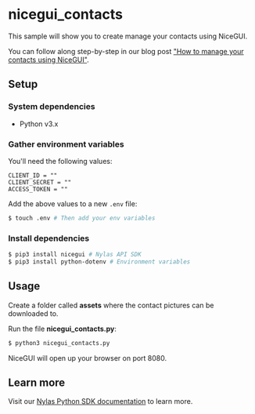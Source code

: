 # nicegui_contacts

This sample will show you to create manage your contacts using NiceGUI.

You can follow along step-by-step in our blog post ["How to manage your contacts using NiceGUI"](https://www.nylas.com/blog/how-to-manage-your-contacts-using-nicegui/).

## Setup

### System dependencies

- Python v3.x

### Gather environment variables

You'll need the following values:

```text
CLIENT_ID = ""
CLIENT_SECRET = ""
ACCESS_TOKEN = ""
```

Add the above values to a new `.env` file:

```bash
$ touch .env # Then add your env variables
```

### Install dependencies

```bash
$ pip3 install nicegui # Nylas API SDK
$ pip3 install python-dotenv # Environment variables
```

## Usage

Create a folder called **assets** where the contact pictures can be downloaded to.

Run the file **nicegui_contacts.py**:

```bash
$ python3 nicegui_contacts.py
```

NiceGUI will open up your browser on port 8080.

## Learn more

Visit our [Nylas Python SDK documentation](https://developer.nylas.com/docs/developer-tools/sdk/python-sdk/) to learn more.
